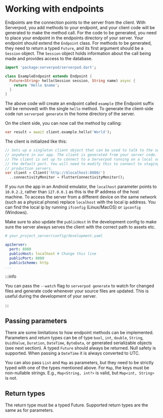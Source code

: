 # Working with endpoints

Endpoints are the connection points to the server from the client. With Serverpod, you add methods to your endpoint, and your client code will be generated to make the method call. For the code to be generated, you need to place your endpoint in the endpoints directory of your server. Your endpoint should extend the `Endpoint` class. For methods to be generated, they need to return a typed `Future`, and its first argument should be a `Session` object. The `Session` object holds information about the call being made and provides access to the database.

```dart
import 'package:serverpod/serverpod.dart';

class ExampleEndpoint extends Endpoint {
  Future<String> hello(Session session, String name) async {
    return 'Hello $name';
  }
}
```

The above code will create an endpoint called `example` (the Endpoint suffix will be removed) with the single `hello` method. To generate the client-side code run `serverpod generate` in the home directory of the server.

On the client side, you can now call the method by calling:

```dart
var result = await client.example.hello('World');
```

The client is initialized like this:

```dart
// Sets up a singleton client object that can be used to talk to the server from
// anywhere in our app. The client is generated from your server code.
// The client is set up to connect to a Serverpod running on a local server on
// the default port. You will need to modify this to connect to staging or
// production servers.
var client = Client('http://$localhost:8080/')
  ..connectivityMonitor = FlutterConnectivityMonitor();
```

If you run the app in an Android emulator, the `localhost` parameter points to `10.0.2.2`, rather than `127.0.0.1` as this is the IP address of the host machine. To access the server from a different device on the same network (such as a physical phone) replace `localhost` with the local ip address. You can find the local ip by running `ifconfig` (Linux/MacOS) or `ipconfig` (Windows).

Make sure to also update the `publicHost` in the development config to make sure the server always serves the client with the correct path to assets etc.

```yaml
# your_project_server/config/development.yaml

apiServer:
  port: 8080
  publicHost: localhost # Change this line
  publicPort: 8080
  publicScheme: http
...
```

:::info

You can pass the `--watch` flag to `serverpod generate` to watch for changed files and generate code whenever your source files are updated. This is useful during the development of your server.

:::

## Passing parameters

There are some limitations to how endpoint methods can be implemented. Parameters and return types can be of type `bool`, `int`, `double`, `String`, `UuidValue`, `Duration`, `DateTime`, `ByteData`, or generated serializable objects (see next section). A typed `Future` should always be returned. Null safety is supported. When passing a `DateTime` it is always converted to UTC.

You can also pass `List` and `Map` as parameters, but they need to be strictly typed with one of the types mentioned above. For `Map`, the keys must be non-nullable strings. E.g., `Map<String, int?>` is valid, but `Map<int, String>` is not.

## Return types

The return type must be a typed Future. Supported return types are the same as for parameters.

